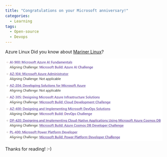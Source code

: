 ```yaml
---
title: "Congratulations on your Microsoft anniversary!"
categories:
  - Learning
tags:
  - Open-source
  - Devops
---
```


Azure Linux 
Did you know about [Mariner Linux](https://github.com/microsoft/CBL-Mariner)?


![img](../assets/images/2023-05-12-build-cloud-skills-challenge.png)

Thanks for reading! :-)
